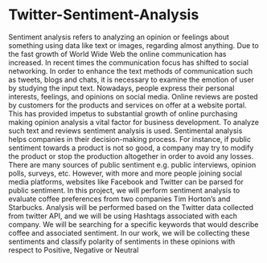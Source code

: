 # Twitter-Sentiment-Analysis

Sentiment analysis refers to analyzing an opinion or feelings about something using data like text or 
images, regarding almost anything. Due to the fast growth of World Wide Web the online 
communication has increased. In recent times the communication focus has shifted to social 
networking. In order to enhance the text methods of communication such as tweets, blogs and chats, 
it is necessary to examine the emotion of user by studying the input text. Nowadays, people express 
their personal interests, feelings, and opinions on social media. Online reviews are posted by customers 
for the products and services on offer at a website portal. This has provided impetus to substantial 
growth of online purchasing making opinion analysis a vital factor for business development. To analyze 
such text and reviews sentiment analysis is used. Sentimental analysis helps companies in their 
decision-making process. For instance, if public sentiment towards a product is not so good, a company 
may try to modify the product or stop the production altogether in order to avoid any losses. There are 
many sources of public sentiment e.g. public interviews, opinion polls, surveys, etc. However, with more 
and more people joining social media platforms, websites like Facebook and Twitter can be parsed for 
public sentiment. In this project, we will perform sentiment analysis to evaluate coffee preferences 
from two companies Tim Horton’s and Starbucks. Analysis will be performed based on the Twitter data 
collected from twitter API, and we will be using Hashtags associated with each company. We will be 
searching for a specific keywords that would describe coffee and associated sentiment. In our work, we 
will be collecting these sentiments and classify polarity of sentiments in these opinions with respect to 
Positive, Negative or Neutral
